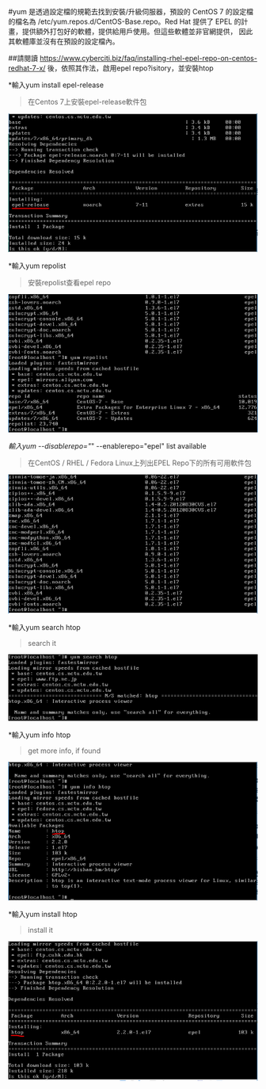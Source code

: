 #yum 是透過設定檔的規範去找到安裝/升級伺服器，預設的 CentOS 7 的設定檔的檔名為 /etc/yum.repos.d/CentOS-Base.repo。Red Hat 提供了 EPEL 的計畫，提供額外打包好的軟體，提供給用戶使用。但這些軟體並非官網提供， 因此其軟體庫並沒有在預設的設定檔內。

##請閱讀 https://www.cyberciti.biz/faq/installing-rhel-epel-repo-on-centos-redhat-7-x/ 後，依照其作法，啟用epel repo?isitory，並安裝htop

*輸入yum install epel-release

>在Centos 7上安裝epel-release軟件包

![image](https://github.com/ACS107104/107-1-ntcu-linux/blob/HW-9/ACS107104/(0).PNG)

*輸入yum repolist

>安裝repolist查看epel repo

![image](https://github.com/ACS107104/107-1-ntcu-linux/blob/HW-9/ACS107104/(1).PNG)

*輸入yum  --disablerepo="*" --enablerepo="epel" list available

>在CentOS / RHEL / Fedora Linux上列出EPEL Repo下的所有可用軟件包

![image](https://github.com/ACS107104/107-1-ntcu-linux/blob/HW-9/ACS107104/(2).PNG)

*輸入yum search htop

>search it

![image](https://github.com/ACS107104/107-1-ntcu-linux/blob/HW-9/ACS107104/(3).PNG)

*輸入yum info htop

>get more info, if found 

![image](https://github.com/ACS107104/107-1-ntcu-linux/blob/HW-9/ACS107104/(4).PNG)

*輸入yum install htop

>install it

![image](https://github.com/ACS107104/107-1-ntcu-linux/blob/HW-9/ACS107104/(5).PNG)
